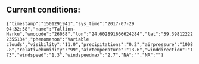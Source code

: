 ## Current conditions: 
 ``` {"timestamp":"1501291941","sys_time":"2017-07-29 04:32:58","name":"Tallinn-Harku","wmocode":"26038","lon":"24.602891666624284","lat":"59.398122222355134","phenomenon":"Variable clouds","visibility":"11.0","precipitations":"0.2","airpressure":"1008.8","relativehumidity":"99","airtemperature":"13.6","winddirection":"173","windspeed":"1.3","windspeedmax":"2.7","NA":"","NA":""} ```
